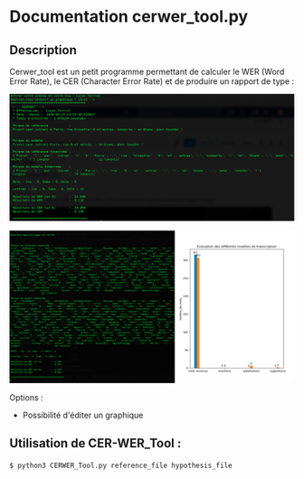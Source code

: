 # Documentation cerwer_tool.py

## Description 

Cerwer_tool est un petit programme permettant de calculer le WER (Word Error Rate), le CER (Character Error Rate) et de produire un rapport de type : 

![Capture](capture_CERWER.png)

![Capture](capture_CERWER_1.png)

Options : 

- Possibilité d'éditer un graphique 

## Utilisation de CER-WER_Tool : 

`$ python3 CERWER_Tool.py reference_file hypothesis_file `